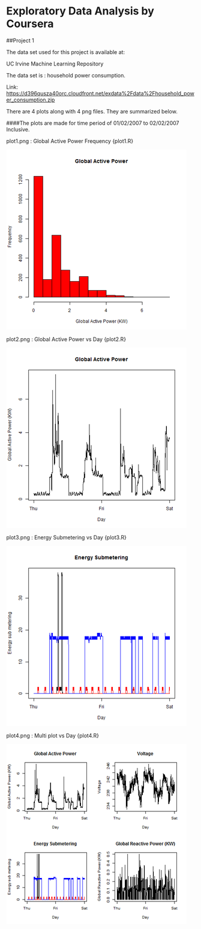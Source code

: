 # Exploratory Data Analysis by Coursera 
##Project 1

The data set used for this project is available at:
 
 UC Irvine Machine Learning Repository 
 
 The data set is : household power consumption.
 
 Link: https://d396qusza40orc.cloudfront.net/exdata%2Fdata%2Fhousehold_power_consumption.zip

There are 4 plots along with 4 png files. They are summarized below.

####The plots are made for time period of 01/02/2007 to 02/02/2007 Inclusive.

plot1.png : Global Active Power Frequency {plot1.R}

![alt text](https://github.com/codeBehindMe/EDA_Project1/blob/master/plot1.png "Global Active Power")

plot2.png : Global Active Power vs Day {plot2.R}

![alt text](https://github.com/codeBehindMe/EDA_Project1/blob/master/plot2.png "Global Actiev Power vs Day")

plot3.png : Energy Submetering vs Day {plot3.R}

![alt text](https://github.com/codeBehindMe/EDA_Project1/blob/master/plot3.png "Energy Submeter 1,2 & 3 vs Day")

plot4.png : Multi plot vs Day {plot4.R}

![alt text](https://github.com/codeBehindMe/EDA_Project1/blob/master/plot4.png "Plots of G.A.P Frequency, G.A.P, Voltage and G.R.P vs Day")

